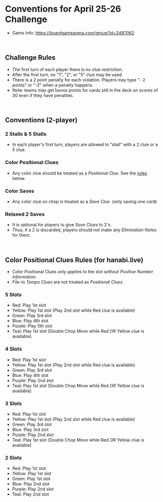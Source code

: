 # Conventions for April 25-26 Challenge

* Game Info: https://boardgamearena.com/group?id=2487062

<br />

## Challenge Rules

* The first turn of each player there is no clue restriction.
* After the first turn, no "1", "2", or "5" clue may be used.
* There is a 2 point penalty for each violation. Players may type "- 2 points" or "-2" when a penalty happens.
* Note: teams may get bonus points for cards still in the deck on scores of 30 even if they have penalties.

<br />

## Conventions (2-player)

### 2 Stalls & 5 Stalls
* In each player's first turn, players are allowed to "stall" with a 2 clue or a 5 clue.

### Color Positional Clues
* Any color clue should be treated as a _Positional Clue_. See the [rules]() below.

### Color Saves
* Any color clue on chop is treated as a _Save Clue_. (only saving one card)

### Relaxed 2 Saves
* It is optional for players to give _Save Clues_ to 2's.
* Thus, if a 2 is discarded, players should not make any _Elimination Notes_ for them.

<br />

## Color Positional Clues Rules (for hanabi.live)

* Color Positional Clues only applies to the slot without _Positive Number Information_.
* File-in _Tempo Clues_ are not treated as _Positional Clues_.

### 5 Slots
* Red: Play 1st slot
* Yellow: Play 1st slot (Play 2nd slot while Red clue is available)
* Green: Play 3rd slot
* Blue: Play 4th slot
* Purple: Play 5th slot
* Teal: Play 1st slot (Double Chop Move while Red OR Yellow clue is available)

### 4 Slots
* Red: Play 1st slot
* Yellow: Play 1st slot (Play 2nd slot while Red clue is available)
* Green: Play 3rd slot
* Blue: Play 4th slot
* Purple: Play 2nd slot
* Teal: Play 1st slot (Double Chop Move while Red OR Yellow clue is available)

### 3 Slots
* Red: Play 1st slot
* Yellow: Play 1st slot (Play 2nd slot while Red clue is available)
* Green: Play 3rd slot
* Blue: Play 3rd slot
* Purple: Play 2nd slot
* Teal: Play 1st slot (Double Chop Move while Red OR Yellow clue is available)

### 2 Slots
* Red: Play 1st slot
* Yellow: Play 1st slot
* Green: Play 1st slot
* Blue: Play 2nd slot
* Purple: Play 2nd slot
* Teal: Play 2nd slot

<br />
